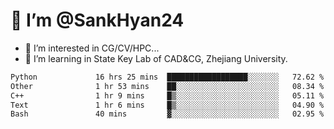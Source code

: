 # 👋 I’m @SankHyan24

- 👀 I’m interested in CG/CV/HPC...
- 🌱 I’m learning in State Key Lab of CAD&CG, Zhejiang University.

<!---
SankHyan24/SankHyan24 is a ✨ special ✨ repository because its `README.md` (this file) appears on your GitHub profile.
You can click the Preview link to take a look at your changes.
--->
<!--START_SECTION:waka-->

```txt
Python             16 hrs 25 mins  ██████████████████░░░░░░░   72.62 %
Other              1 hr 53 mins    ██░░░░░░░░░░░░░░░░░░░░░░░   08.34 %
C++                1 hr 9 mins     █▒░░░░░░░░░░░░░░░░░░░░░░░   05.11 %
Text               1 hr 6 mins     █▒░░░░░░░░░░░░░░░░░░░░░░░   04.90 %
Bash               40 mins         ▓░░░░░░░░░░░░░░░░░░░░░░░░   02.95 %
```

<!--END_SECTION:waka-->
